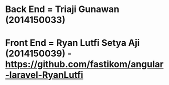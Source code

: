 # Back End = Triaji Gunawan (2014150033)
# Front End = Ryan Lutfi Setya Aji (2014150039) - https://github.com/fastikom/angular-laravel-RyanLutfi
